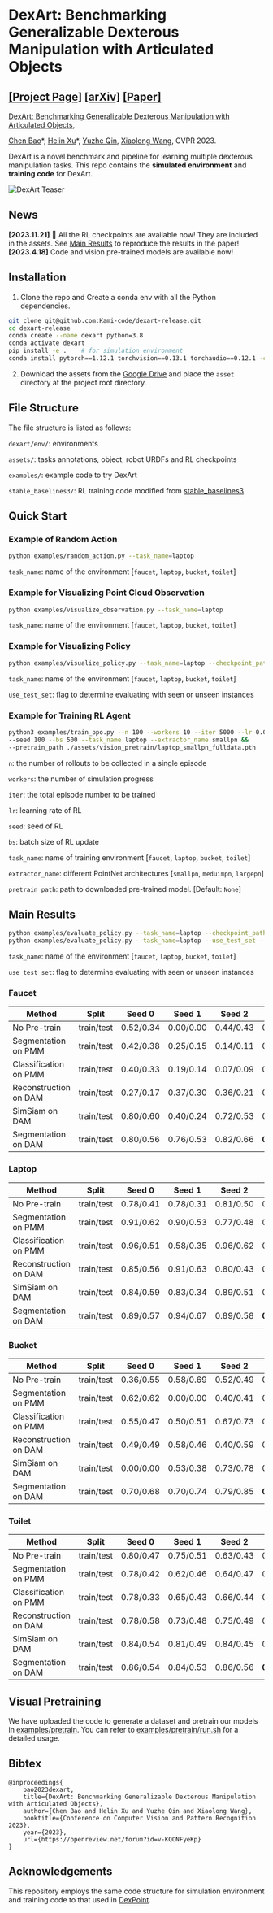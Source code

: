 # DexArt: Benchmarking Generalizable Dexterous Manipulation with Articulated Objects

[[Project Page]](https://www.chenbao.tech/dexart/) [[arXiv]](https://arxiv.org/abs/2305.05706) [[Paper]](https://www.chenbao.tech/dexart/static/paper/dexart.pdf)
-----

[DexArt: Benchmarking Generalizable Dexterous Manipulation with Articulated Objects](https://www.chenbao.tech/dexart/), 


[Chen Bao](https://chenbao.tech)\*, [Helin Xu](https://helinxu.github.io/)\*, [Yuzhe Qin](https://yzqin.github.io/), [Xiaolong Wang](https://xiaolonw.github.io/), CVPR 2023.


DexArt is a novel benchmark and pipeline for learning multiple dexterous manipulation tasks.
This repo contains the **simulated environment** and **training code** for DexArt.

![DexArt Teaser](docs/teaser.png)

## News
**[2023.11.21]** 🎈 All the RL checkpoints are available now! They are included in the assets. See [Main Results](https://github.com/Kami-code/dexart-release#main-results) to reproduce the results in the paper! <br>
**[2023.4.18]**  Code and vision pre-trained models are available now! <br>

## Installation

1. Clone the repo and Create a conda env with all the Python dependencies.

```bash
git clone git@github.com:Kami-code/dexart-release.git
cd dexart-release
conda create --name dexart python=3.8
conda activate dexart
pip install -e .    # for simulation environment
conda install pytorch==1.12.1 torchvision==0.13.1 torchaudio==0.12.1 -c pytorch    # for visualizing trained policy and training 
```

2. Download the assets from
the [Google Drive](https://drive.google.com/file/d/1JdReXZjMaqMO0HkZQ4YMiU2wTdGCgum1/view?usp=sharing) and place 
the `asset` directory at the project root directory.

## File Structure
The file structure is listed as follows:

`dexart/env/`: environments

`assets/`: tasks annotations, object, robot URDFs and RL checkpoints

`examples/`: example code to try DexArt

`stable_baselines3/`: RL training code modified from [stable_baselines3](https://github.com/DLR-RM/stable-baselines3)



## Quick Start

### Example of Random Action


```bash
python examples/random_action.py --task_name=laptop
```

`task_name`: name of the environment [`faucet`, `laptop`, `bucket`, `toilet`]

### Example for Visualizing Point Cloud Observation 

```bash
python examples/visualize_observation.py --task_name=laptop
```
`task_name`: name of the environment [`faucet`, `laptop`, `bucket`, `toilet`]


### Example for Visualizing Policy

```bash
python examples/visualize_policy.py --task_name=laptop --checkpoint_path assets/rl_checkpoints/laptop/laptop_nopretrain_0.zip
```

`task_name`: name of the environment [`faucet`, `laptop`, `bucket`, `toilet`]

`use_test_set`: flag to determine evaluating with seen or unseen instances

### Example for Training RL Agent

```bash
python3 examples/train_ppo.py --n 100 --workers 10 --iter 5000 --lr 0.0001 &&
--seed 100 --bs 500 --task_name laptop --extractor_name smallpn &&
--pretrain_path ./assets/vision_pretrain/laptop_smallpn_fulldata.pth 
```
`n`: the number of rollouts to be collected in a single episode

`workers`: the number of simulation progress

`iter`: the total episode number to be trained

`lr`: learning rate of RL

`seed`: seed of RL

`bs`: batch size of RL update

`task_name`: name of training environment [`faucet`, `laptop`, `bucket`, `toilet`]

`extractor_name`: different PointNet architectures [`smallpn`, `meduimpn`, `largepn`]

`pretrain_path`: path to downloaded pre-trained model. [Default: `None`]

## Main Results
```bash
python examples/evaluate_policy.py --task_name=laptop --checkpoint_path assets/rl_checkpoints/laptop/laptop_nopretrain_0.zip --eval_per_instance 100
python examples/evaluate_policy.py --task_name=laptop --use_test_set --checkpoint_path assets/rl_checkpoints/laptop/laptop_nopretrain_0.zip --eval_per_instance 100
```

`task_name`: name of the environment [`faucet`, `laptop`, `bucket`, `toilet`]

`use_test_set`: flag to determine evaluating with seen or unseen instances

### Faucet

| Method                | Split       | Seed 0    | Seed 1    | Seed 2    | Avg               | Std               |
|-----------------------|-------------|-----------|-----------|-----------|-------------------|-------------------|
| No Pre-train          | train/test  | 0.52/0.34 | 0.00/0.00 | 0.44/0.43 | 0.32/0.26         | 0.23/0.18         |
| Segmentation on PMM   | train/test  | 0.42/0.38 | 0.25/0.15 | 0.14/0.11 | 0.27/0.21         | 0.11/0.12         |
| Classification on PMM | train/test  | 0.40/0.33 | 0.19/0.14 | 0.07/0.09 | 0.22/0.18         | 0.14/0.10         |
| Reconstruction on DAM | train/test  | 0.27/0.17 | 0.37/0.30 | 0.36/0.21 | 0.33/0.22         | 0.05/**0.05**     |
| SimSiam on DAM        | train/test  | 0.80/0.60 | 0.40/0.24 | 0.72/0.53 | 0.64/0.46         | 0.17/0.16         |
| Segmentation on DAM   | train/test  | 0.80/0.56 | 0.76/0.53 | 0.82/0.66 | **0.79**/**0.59** | **0.02**/**0.05** |

### Laptop

| Method                | Split       | Seed 0    | Seed 1    | Seed 2    | Avg               | Std               |
|-----------------------|-------------|-----------|-----------|-----------|-------------------|-------------------|
| No Pre-train          | train/test  | 0.78/0.41 | 0.78/0.31 | 0.81/0.50 | 0.79/0.41         | **0.02**/0.08     |
| Segmentation on PMM   | train/test  | 0.91/0.62 | 0.90/0.53 | 0.77/0.48 | 0.86/0.54         | 0.06/0.08         |
| Classification on PMM | train/test  | 0.96/0.51 | 0.58/0.35 | 0.96/0.62 | 0.83/0.49         | 0.18/0.11         |
| Reconstruction on DAM | train/test  | 0.85/0.56 | 0.91/0.63 | 0.80/0.43 | 0.85/0.54         | 0.05/0.08         |
| SimSiam on DAM        | train/test  | 0.84/0.59 | 0.83/0.34 | 0.89/0.51 | 0.86/0.48         | 0.03/0.10         |
| Segmentation on DAM   | train/test  | 0.89/0.57 | 0.94/0.67 | 0.89/0.58 | **0.91**/**0.60** | **0.02**/**0.04** |

### Bucket

| Method                | Split       | Seed 0    | Seed 1    | Seed 2    | Avg               | Std           |
|-----------------------|-------------|-----------|-----------|-----------|-------------------|---------------|
| No Pre-train          | train/test  | 0.36/0.55 | 0.58/0.69 | 0.52/0.49 | 0.49/0.57         | 0.09/0.08     |
| Segmentation on PMM   | train/test  | 0.62/0.62 | 0.00/0.00 | 0.40/0.41 | 0.34/0.34         | 0.26/0.26     |
| Classification on PMM | train/test  | 0.55/0.47 | 0.50/0.51 | 0.67/0.73 | 0.57/0.57         | 0.07/0.11     |
| Reconstruction on DAM | train/test  | 0.49/0.49 | 0.58/0.46 | 0.40/0.59 | 0.49/0.51         | 0.07/**0.05** |
| SimSiam on DAM        | train/test  | 0.00/0.00 | 0.53/0.38 | 0.73/0.78 | 0.42/0.39         | 0.30/0.32     |
| Segmentation on DAM   | train/test  | 0.70/0.68 | 0.70/0.74 | 0.79/0.85 | **0.73**/**0.75** | **0.04**/0.07 |

### Toilet

| Method                | Split       | Seed 0    | Seed 1    | Seed 2    | Avg               | Std               |
|-----------------------|-------------|-----------|-----------|-----------|-------------------|-------------------|
| No Pre-train          | train/test  | 0.80/0.47 | 0.75/0.51 | 0.63/0.43 | 0.72/0.47         | 0.07/0.03         |
| Segmentation on PMM   | train/test  | 0.78/0.42 | 0.62/0.46 | 0.64/0.47 | 0.68/0.45         | 0.07/0.02         |
| Classification on PMM | train/test  | 0.78/0.33 | 0.65/0.43 | 0.66/0.44 | 0.69/0.40         | 0.06/0.05         |
| Reconstruction on DAM | train/test  | 0.78/0.58 | 0.73/0.48 | 0.75/0.49 | 0.75/0.52         | 0.02/0.05         |
| SimSiam on DAM        | train/test  | 0.84/0.54 | 0.81/0.49 | 0.84/0.45 | 0.83/0.50         | **0.01**/0.04     |
| Segmentation on DAM   | train/test  | 0.86/0.54 | 0.84/0.53 | 0.86/0.56 | **0.85**/**0.54** | **0.01**/**0.01** |

## Visual Pretraining

We have uploaded the code to generate a dataset and pretrain our models in [examples/pretrain](https://github.com/Kami-code/dexart-release/tree/main/examples/pretrain). You can refer to [examples/pretrain/run.sh](https://github.com/Kami-code/dexart-release/blob/main/examples/pretrain/run.sh) for a detailed usage.

## Bibtex

```
@inproceedings{
    bao2023dexart,
    title={DexArt: Benchmarking Generalizable Dexterous Manipulation with Articulated Objects},
    author={Chen Bao and Helin Xu and Yuzhe Qin and Xiaolong Wang},
    booktitle={Conference on Computer Vision and Pattern Recognition 2023},
    year={2023},
    url={https://openreview.net/forum?id=v-KQONFyeKp}
}
```

## Acknowledgements

This repository employs the same code structure for simulation environment and training code to that used in [DexPoint](https://github.com/yzqin/dexpoint-release).

